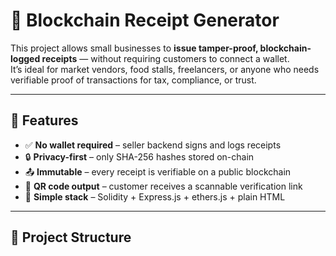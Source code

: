 # 🧾 Blockchain Receipt Generator

This project allows small businesses to **issue tamper-proof, blockchain-logged receipts** — without requiring customers to connect a wallet.  
It’s ideal for market vendors, food stalls, freelancers, or anyone who needs verifiable proof of transactions for tax, compliance, or trust.

---

## 🚀 Features

- ✅ **No wallet required** – seller backend signs and logs receipts
- 🔒 **Privacy-first** – only SHA-256 hashes stored on-chain
- 📤 **Immutable** – every receipt is verifiable on a public blockchain
- 🧾 **QR code output** – customer receives a scannable verification link
- 🧩 **Simple stack** – Solidity + Express.js + ethers.js + plain HTML

---

## 📁 Project Structure

